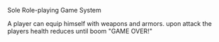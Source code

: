 Sole Role-playing Game System

A player can equip himself with weapons and armors.
upon attack the players health reduces until boom "GAME OVER!"
